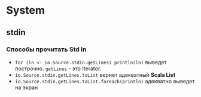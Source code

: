 # System

## stdin

### Способы прочитать Std In

- `for (ln <- io.Source.stdin.getLines) println(ln)` выведет построчно. `getLines` - это Iterator.
- `io.Source.stdin.getLines.toList` вернет адекватный **Scala List**
- `io.Source.stdin.getLines.toList.foreach(println)` адекватно выведет на экран
